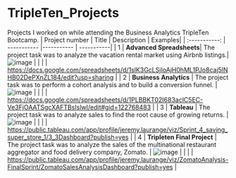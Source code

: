 # TripleTen_Projects
Projects I worked on while attending the Business Analytics TripleTen Bootcamp.
| Project number | Title | Description | Examples|
| :-----------: | ----------- |----------- | -----------|
| 1 | **Advanced Spreadsheets**| The project task was to analyze the vacation rental market using Airbnb listings.|![image](https://github.com/JeremyLaurange/TripleTen_Projects/assets/144859228/b131b395-8912-4971-8bee-8abf063372fc) | 
|  | | https://docs.google.com/spreadsheets/d/1slK3GcLSjIoAjH0hML1PJo8caj5lNHB02DePXnZL184/edit?usp=sharing |
| 2 | **Business Analytics** | The project task was to perform a cohort analysis and to build a conversion funnel.  | ![image](https://github.com/JeremyLaurange/TripleTen_Projects/assets/144859228/dfcad8a2-7387-46b9-8a9d-71d081878985) | 
|  | | https://docs.google.com/spreadsheets/d/1PLBBKT02I683aclC5EC-Ve3FjOAATSgcXAFTBsIslwI/edit#gid=122768483 |
| 3 | **Tableau** | The project task was to analyze sales to find the root cause of growing returns. | ![image](https://github.com/JeremyLaurange/TripleTen_Projects/assets/144859228/7ab3324e-1bff-4938-b816-0929ffe3cc22) |
|  | | https://public.tableau.com/app/profile/jeremy.laurange/viz/Sprint_4_saving_super_store_1/3_3Dashboard?publish=yes  |
| 4 | **Tripleten Final Project** | The project task was to analyze the sales of the multinational restaurant aggregator and food delivery company, Zomato.  | ![image](https://github.com/JeremyLaurange/TripleTen_Projects/assets/144859228/664325e1-aa50-4832-a852-ff1dab1aed2b) |
|  | |  https://public.tableau.com/app/profile/jeremy.laurange/viz/ZomatoAnalysis-FinalSprint/ZomatoSalesAnalysisDashboard?publish=yes |
